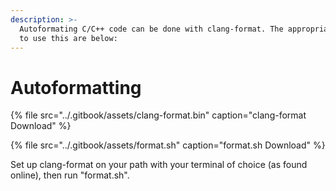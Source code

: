 ```yaml
---
description: >-
  Autoformating C/C++ code can be done with clang-format. The appropriate files
  to use this are below:
---
```


# Autoformatting

{% file src="../.gitbook/assets/clang-format.bin" caption="clang-format Download" %}

{% file src="../.gitbook/assets/format.sh" caption="format.sh Download" %}

Set up clang-format on your path with your terminal of choice \(as found online\), then run "format.sh".

